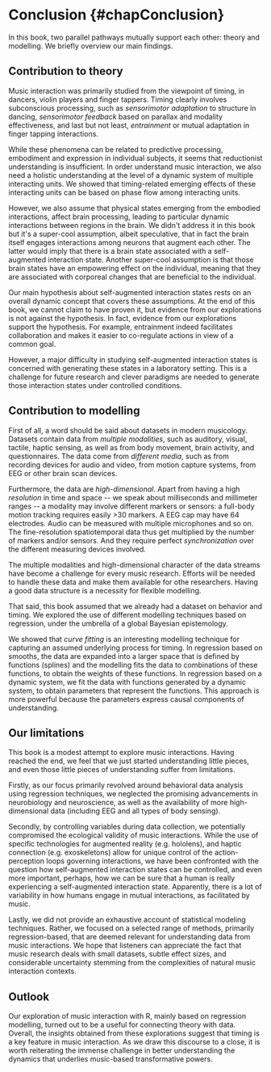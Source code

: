 # Conclusion {#chapConclusion}

In this book, two parallel pathways mutually support each other: theory and modelling.
We briefly overview our main findings.

## Contribution to theory

Music interaction was primarily studied from the viewpoint of timing, in dancers, violin players and finger tappers.
Timing clearly involves subconscious processing, such as *sensorimotor adaptation* to structure in dancing, *sensorimotor feedback* based on parallax and modality effectiveness, and last but not least, *entrainment* or mutual adaptation in finger tapping interactions. 

While these phenomena can be related to predictive processing, embodiment and expression in individual subjects, it seems that reductionist understanding is insufficient. In order understand music interaction, we also need a holistic understanding at the level of a dynamic system of multiple interacting units. We showed that timing-related emerging effects of these interacting units can be based on phase flow among interacting units.  

However, we also assume that physical states emerging from the embodied interactions, affect brain processing, leading to particular dynamic interactions between regions in the brain. We didn't address it in this book but it's a super-cool assumption, albeit speculative, that in fact the brain itself engages interactions among neurons that augment each other. The latter would imply that there is a brain state associated with a self-augmented interaction state. Another super-cool assumption is that those brain states have an empowering effect on the individual, meaning that they are associated with corporeal changes that are beneficial to the individual.  

Our main hypothesis about self-augmented interaction states rests on an overall dynamic concept that covers these assumptions. At the end of this book, we cannot claim to have proven it, but evidence from our explorations is not against the hypothesis. In fact, evidence from our explorations support the hypothesis. For example, entrainment indeed facilitates collaboration and makes it easier to co-regulate actions in view of a common goal.

However, a major difficulty in studying self-augmented interaction states is concerned with generating these states in a laboratory setting. This is a challenge for future research and clever paradigms are needed to generate those interaction states under controlled conditions. 

## Contribution to modelling

First of all, a word should be said about datasets in modern musicology.
Datasets contain data from *multiple modalities*, such as auditory, visual, tactile, haptic sensing, as well as from body movement, brain activity, and questionnaires.
The data come from *different media*, such
as from recording devices for audio and video, from motion capture systems, from EEG or other brain scan devices.

Furthermore, the data are *high-dimensional*. Apart from having a high *resolution* in time and space -- we speak about milliseconds and millimeter ranges -- a modality may involve different markers or sensors: a full-body motion tracking requires easily >30 markers.  A EEG cap may have 64 electrodes. Audio can be measured with multiple microphones and so on. The fine-resolution spatiotemporal data thus get multiplied by the number of markers and/or sensors. And they require perfect *synchronization* over the different measuring devices involved. 

The multiple modalities and high-dimensional character of the data streams have become a challenge for every music research. Efforts will be needed to handle these data and make them available for othe researchers. 
Having a good data structure is a necessity for flexible modelling. 

That said, this book assumed that we already had a dataset on behavior and timing.
We explored the use of different modelling techniques based on regression, under the umbrella of a global Bayesian epistemology. 

We showed that *curve fitting* is an interesting modelling technique for capturing an assumed underlying process for timing. In regression based on smooths, the data are expanded into a larger space that is defined by functions (splines) and the modelling fits the data to combinations of these functions, to obtain the weights of these functions. In regression based on a dynamic system, we fit the data with functions generated by a dynamic system, to obtain parameters that represent the functions. This approach is more powerful because the parameters express causal components of understanding. 

## Our limitations

This book is a modest attempt to explore music interactions. Having reached the end, we feel that we just started understanding little pieces, and even those little pieces of understanding suffer from limitations.

Firstly, as our focus primarily revolved around behavioral data analysis using regression techniques, we neglected the promising advancements in neurobiology and neuroscience, as well as the availability of more high-dimensional data (including EEG and all types of body sensing). 

Secondly, by controlling variables during data collection, we potentially compromised the ecological validity of music interactions. While the use of specific technologies for augmented reality (e.g. hololens), and haptic connection (e.g. exoskeletons) allow for unique control of the action-perception loops governing interactions, we have been confronted with the question how self-augmented interaction states can be controlled, and even more important, perhaps, how we can be sure that a human is really experiencing a self-augmented interaction state. Apparently, there is a lot of variability in how humans engage in mutual interactions, as facilitated by music.

Lastly, we did not provide an exhaustive account of statistical modeling techniques. Rather, we focused on a selected range of methods, primarily regression-based, that are deemed relevant for understanding data from music interactions. We hope that listeners can appreciate the fact that music research deals with small datasets, subtle effect sizes, and considerable uncertainty stemming from the complexities of natural music interaction contexts.


## Outlook

Our exploration of music interaction with R, mainly based on regression modelling, turned out to be a useful for connecting theory with data. 
Overall, the insights obtained from these explorations suggest that timing is a key feature in music interaction. As we draw this discourse to a close, it is worth reiterating the immense challenge in better understanding the dynamics that underlies music-based transformative powers.
